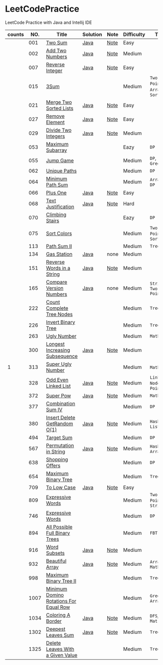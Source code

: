 # LeetCodePractice
LeetCode Practice with Java and Intellij IDE

|counts|NO.|Title|Solution|Note|Difficulty|Tag|Date|
|------|---|-----|--------|----|----------|---|----|
||001|[Two Sum](https://leetcode.com/problems/two-sum/)|[Java](src/_001_Two_Sum.java)|[Note](Note/001.%20Two%20Sum)|Easy||
||002|[Add Two Numbers](https://leetcode.com/problems/add-two-numbers/)|[Java](src/_002_Add_Two_Numbers.java)|[Note](Note/002.%20Add%20Two%20Numbers)|Medium||
||007|[Reverse Integer](https://leetcode.com/problems/reverse-integer/)|[Java](src/_007_Reverse_Integer.java)|[Note](Note/007.%20Reverse%20Integer)|Easy||
||015|[3Sum](https://leetcode.com/problems/3sum)|||Medium|`Two Pointer`, `Array`, `Sorting`|2021/10/28|
||021|[Merge Two Sorted Lists](https://leetcode.com/problems/merge-two-sorted-lists/)|[Java](src/_021_Merge_Two_Sorted_Lists.java)|[Note](Note/021.%20Merge%20Two%20Sorted%20Lists)|Easy||
||027|[Remove Element](https://leetcode.com/problems/reverse-integer/)|[Java](src/_027_Remove_Element.java)|[Note](Note/027.%20Remove%20Element)|Easy||
||029|[Divide Two Integers](https://leetcode.com/problems/divide-two-integers/)|[Java](src/_029_Divide_Two_Integers.java)|[Note](Note/029.%20Divide%20Two%20Integers)|Medium||2021/10/20|
||053|[Maximum Subarray](https://leetcode.com/problems/maximum-subarray/)|||Eazy|`DP`|2021/10/27|
||055|[Jump Game](https://leetcode.com/problems/jump-game)|||Medium|`DP`, `Greedy`|2021/10/28|
||062|[Unique Paths](https://leetcode.com/problems/unique-paths)|||Medium|`DP`|2021/10/28|
||064|[Minimum Path Sum](https://leetcode.com/problems/minimum-path-sum/)|||Medium|`Array`, `DP`|2021/10/26|
||066|[Plus One](https://leetcode.com/problems/plus-one/)|[Java](src/_066_Plus_One.java)|[Note](Note/066.%20Plus%20One)|Easy||
||068|[Text Justification](https://leetcode.com/problems/text-justification/)|[Java](src/_068_Text_Justification.java)|[Note](Note/068.%20Text%20Justification)|Hard||
||070|[Climbing Stairs](https://leetcode.com/problems/climbing-stairs)|||Eazy|`DP`|2021/10/27|
||075|[Sort Colors](https://leetcode.com/problems/sort-colors)|||Medium|`Two Pointer`, `Sorting`|2021/10/28|
||113|[Path Sum II](https://leetcode.com/problems/path-sum-ii)|||Medium|`Tree`|2021/10/24|
||134|[Gas Station](https://leetcode.com/problems/gas-station/)|[Java](src/_134_Gas_Station.java)|none|Medium||2021/10/20|
||151|[Reverse Words in a String](https://leetcode.com/problems/reverse-words-in-a-string/)|[Java](src/_151_Reverse_Words_in_a_String.java)|[Note](Note/151.%20Reverse%20Words%20in%20a%20String)|Medium||2021/10/21|
||165|[Compare Version Numbers](https://leetcode.com/problems/compare-version-numbers/)|[Java](src/_165_Compare_Version_Numbers.java)|none|Medium|`String`, `Two Pointer`|2021/10/23|
||222|[Count Complete Tree Nodes](https://leetcode.com/problems/count-complete-tree-nodes)|||Medium|`Tree`|2021/10/24|
||226|[Invert Binary Tree](https://leetcode.com/problems/invert-binary-tree)|||Medium|`Tree`|2021/10/26|
||263|[Ugly Number](https://leetcode.com/problems/ugly-number)|||Medium|`Math`|2021/10/26|
||300|[Longest Increasing Subsequence](https://leetcode.com/problems/longest-increasing-subsequence/)|[Java](src/_300_Longest_Increasing_Subsequence.java)|[Note](Note/300.%20Longest%20Increasing%20Subsequence)|Medium||
|1|313|[Super Ugly Number](https://leetcode.com/problems/super-ugly-number)|||Medium|`Math`, `DP`|2021/10/27|
||328|[Odd Even Linked List](https://leetcode.com/problems/odd-even-linked-list/)|[Java](src/_328_Odd_Even_Linked_List.java)|[Note](Note/328.%20Odd%20Even%20Linked%20List)|Medium|`Linked Node`, `Pointer`|2021/10/23|
||372|[Super Pow](https://leetcode.com/problems/super-pow/)|[Java](src/_372_Super_Pow.java)|[Note](Note/372.%20Super%20Pow)|Medium|`Math`|2021/10/22|
||377|[Combination Sum IV]()|||Medium|`DP`|2021/10/27|
||380|[Insert Delete GetRandom O(1)](https://leetcode.com/problems/insert-delete-getrandom-o1/)|[Java](src/_380_Insert_Delete_GetRandom_O_1.java)|[Note](Note/380.%20Insert%20Delete%20GetRandom%20O(1))|Medium|`HashMap`, `List`|2021/10/22|
||494|[Target Sum]()|||Medium|`DP`|2021/10/28|
||567|[Permutation in String](https://leetcode.com/problems/permutation-in-string/)|[Java](src/_567_Permutation_in_String.java)|[Note](Note/567.%20Permutation%20in%20String)|Medium|`HashMap`, `Array`|2021/10/22|
||638|[Shopping Offers]()|||Medium|`DP`|2021/10/26|
||654|[Maximum Binary Tree]()|||Medium|`Tree`|2021/10/24|
||709|[To Low Case](https://leetcode.com/problems/to-lower-case/)|[Java](src/_709_ToLowerCase.java)|[Note](Note/709.%20To%20Lower%20Case)|Easy||
||809|[Expressive Words]()|||Medium|`Two Pointer`, `String`|2021/10/25|
||746|[Expressive Words]()|||Medium|`DP`|2021/10/25|
||894|[All Possible Full Binary Trees]()|||Medium|`FBT`|2021/10/25|
||916|[Word Subsets](https://leetcode.com/problems/word-subsets/)|[Java](src/_916_Word_Subsets.java)|[Note](Note/916.%20Word%20Subsets)|Medium||2021/10/20|
||932|[Beautiful Array](https://leetcode.com/problems/beautiful-array/)|[Java](src/_932_Beautiful_Array.java)|[Note](Note/932.%20Beautiful%20Array)|Medium|`Array`, `Math`|2021/10/22|
||998|[Maximum Binary Tree II]()|||Medium|`Tree`|2021/10/24|
||1007|[Minimum Domino Rotations For Equal Row]()|||Medium|`Greedy`, `Array`|2021/10/25|
||1034|[Coloring A Border](https://leetcode.com/problems/coloring-a-border/)|[Java](src/_1302_Deepest_Leaves_Sum.java)|[Note](Note/1034.%20Coloring%20A%20Border)|Medium|`DFS`, `Matrix`|2021/10/24|
||1302|[Deepest Leaves Sum](https://leetcode.com/problems/deepest-leaves-sum/)|[Java](src/_1302_Deepest_Leaves_Sum.java)|[Note](Note/1302.%20Deepest%20Leaves%20Sum)|Medium|`Tree`|2021/10/21|
||1325|[Delete Leaves With a Given Value]()|||Medium|`Tree`|2021/10/25|

